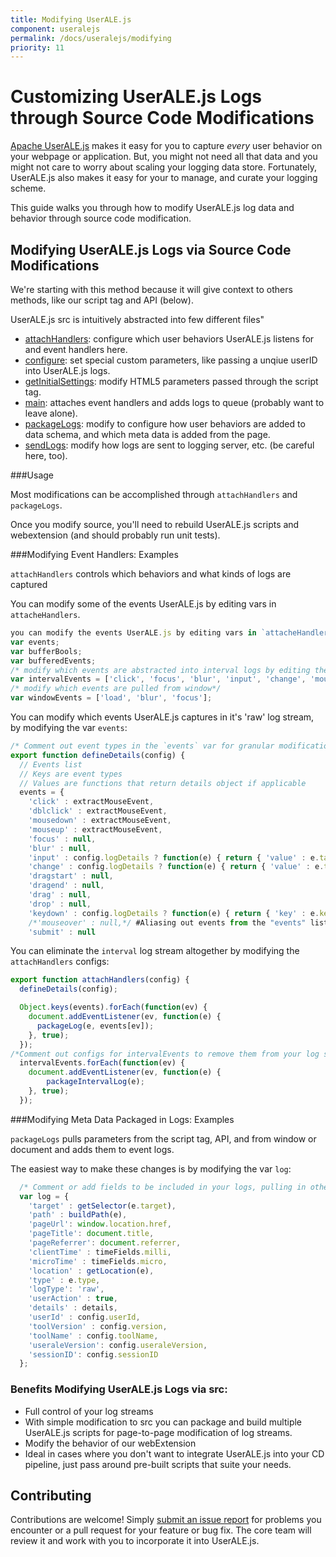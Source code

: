```yaml
---
title: Modifying UserALE.js
component: useralejs
permalink: /docs/useralejs/modifying
priority: 11
---
```


# Customizing UserALE.js Logs through Source Code Modifications

[Apache UserALE.js](https://github.com/apache/incubator-flagon-useralejs) makes it easy for you to capture *every* user behavior on your webpage or application. But, you might not need all that data and you might not care to worry about scaling your logging data store. Fortunately, UserALE.js also makes it easy for your to manage, and curate your logging scheme. 

This guide walks you through how to modify UserALE.js log data and behavior through source code modification.

## Modifying UserALE.js Logs via Source Code Modifications

We're starting with this method because it will give context to others methods, like our script tag and API (below).

UserALE.js src is intuitively abstracted into few different files"

 * [attachHandlers](https://github.com/apache/incubator-flagon-useralejs/blob/master/src/attachHandlers.js): configure which user behaviors UserALE.js listens for and event handlers here.
 * [configure](https://github.com/apache/incubator-flagon-useralejs/blob/master/src/configure.js): set special custom parameters, like passing a unqiue userID into UserALE.js logs.
 * [getInitialSettings](https://github.com/apache/incubator-flagon-useralejs/blob/master/src/getInitialSettings.js): modify HTML5 parameters passed through the script tag.
 * [main](https://github.com/apache/incubator-flagon-useralejs/blob/master/src/main.js): attaches event handlers and adds logs to queue (probably want to leave alone).
 * [packageLogs](https://github.com/apache/incubator-flagon-useralejs/blob/master/src/packageLogs.js): modify to configure how user behaviors are added to data schema, and which meta data is added from the page.
 * [sendLogs](https://github.com/apache/incubator-flagon-useralejs/blob/master/src/sendLogs.js): modify how logs are sent to logging server, etc. (be careful here, too).

###Usage
 
Most modifications can be accomplished through `attachHandlers` and `packageLogs`.

Once you modify source, you'll need to rebuild UserALE.js scripts and webextension (and should probably run unit tests).

###Modifying Event Handlers: Examples

`attachHandlers` controls which behaviors and what kinds of logs are captured

You can modify some of the events UserALE.js by editing vars in `attacheHandlers`.

```javascript
you can modify the events UserALE.js by editing vars in `attacheHandlers`
var events;
var bufferBools;
var bufferedEvents;
/* modify which events are abstracted into interval logs by editing the array below*/
var intervalEvents = ['click', 'focus', 'blur', 'input', 'change', 'mouseover', 'submit'];
/* modify which events are pulled from window*/
var windowEvents = ['load', 'blur', 'focus'];
```

You can modify which events UserALE.js captures in it's 'raw' log stream, by modifying the var `events`:
 
```javascript
/* Comment out event types in the `events` var for granular modification of UserALE.js behavior */
export function defineDetails(config) {
  // Events list
  // Keys are event types
  // Values are functions that return details object if applicable
  events = {
    'click' : extractMouseEvent,
    'dblclick' : extractMouseEvent,
    'mousedown' : extractMouseEvent,
    'mouseup' : extractMouseEvent,
    'focus' : null,
    'blur' : null,
    'input' : config.logDetails ? function(e) { return { 'value' : e.target.value }; } : null,
    'change' : config.logDetails ? function(e) { return { 'value' : e.target.value }; } : null,
    'dragstart' : null,
    'dragend' : null,
    'drag' : null,
    'drop' : null,
    'keydown' : config.logDetails ? function(e) { return { 'key' : e.keyCode, 'ctrl' : e.ctrlKey, 'alt' : e.altKey, 'shift' : e.shiftKey, 'meta' : e.metaKey }; } : null,
    /*'mouseover' : null,*/ #Aliasing out events from the "events" list removes that class from your event stream.
    'submit' : null
```

You can eliminate the `interval` log stream altogether by modifying the `attachHandlers` configs:
```javascript
export function attachHandlers(config) {
  defineDetails(config);

  Object.keys(events).forEach(function(ev) {
    document.addEventListener(ev, function(e) {
      packageLog(e, events[ev]);
    }, true);
  });
/*Comment out configs for intervalEvents to remove them from your log stream */
  intervalEvents.forEach(function(ev) {
    document.addEventListener(ev, function(e) {
        packageIntervalLog(e);
    }, true);
  });
```
###Modifying Meta Data Packaged in Logs: Examples

`packageLogs` pulls parameters from the script tag, API, and from window or document and adds them to event logs.

The easiest way to make these changes is by modifying the var `log`:

```javascript
  /* Comment or add fields to be included in your logs, pulling in other data from configs, window, or documents */
  var log = {
    'target' : getSelector(e.target),
    'path' : buildPath(e),
    'pageUrl': window.location.href,
    'pageTitle': document.title,
    'pageReferrer': document.referrer,
    'clientTime' : timeFields.milli,
    'microTime' : timeFields.micro,
    'location' : getLocation(e),
    'type' : e.type,
    'logType': 'raw',
    'userAction' : true,
    'details' : details,
    'userId' : config.userId,
    'toolVersion' : config.version,
    'toolName' : config.toolName,
    'useraleVersion': config.useraleVersion,
    'sessionID': config.sessionID
  };
```

### Benefits Modifying UserALE.js Logs via src:
 * Full control of your log streams
 * With simple modification to src you can package and build multiple UserALE.js scripts for page-to-page modification of log streams.
 * Modify the behavior of our webExtension
 * Ideal in cases where you don't want to integrate UserALE.js into your CD pipeline, just pass around pre-built scripts that suite your needs.

## Contributing

Contributions are welcome!  Simply [submit an issue report](https://issues.apache.org/jira/browse/FLAGON) for problems you encounter or a pull request for your feature or bug fix.  The core team will review it and work with you to incorporate it into UserALE.js.